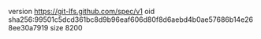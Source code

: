version https://git-lfs.github.com/spec/v1
oid sha256:99501c5dcd361bc8d9b96eaf606d80f8d6aebd4b0ae57686b14e268ee30a7919
size 8200
